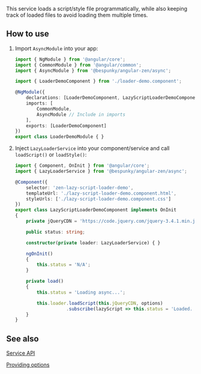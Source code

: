 This service loads a script/style file programmatically, while also keeping track of loaded files to avoid loading them multiple times.

## How to use
1. Import `AsyncModule` into your app:
    ```typescript
    import { NgModule } from '@angular/core';
    import { CommonModule } from '@angular/common';
    import { AsyncModule } from '@bespunky/angular-zen/async';

    import { LoaderDemoComponent } from './loader-demo.component';

    @NgModule({
        declarations: [LoaderDemoComponent, LazyScriptLoaderDemoComponent],
        imports: [
            CommonModule,
            AsyncModule // Include in imports
        ],
        exports: [LoaderDemoComponent]
    })
    export class LoaderDemoModule { }
    ```

2. Inject `LazyLoaderService` into your component/service and call `loadScript()` or `loadStyle()`:
    ```typescript
    import { Component, OnInit } from '@angular/core';
    import { LazyLoaderService } from '@bespunky/angular-zen/async';

    @Component({
        selector: 'zen-lazy-script-loader-demo',
        templateUrl: './lazy-script-loader-demo.component.html',
        styleUrls: ['./lazy-script-loader-demo.component.css']
    })
    export class LazyScriptLoaderDemoComponent implements OnInit
    {
        private jQueryCDN = 'https://code.jquery.com/jquery-3.4.1.min.js';

        public status: string;

        constructor(private loader: LazyLoaderService) { }

        ngOnInit()
        {
            this.status = 'N/A';
        }

        private load()
        {
            this.status = 'Loading async...';

            this.loader.loadScript(this.jQueryCDN, options)
                       .subscribe(lazyScript => this.status = 'Loaded. Check <head> element.');
        }
    }
    ```

## See also
[Service API](/injectables/LazyLoaderService.html)

[Providing options](/interfaces/LoadOptions.html)